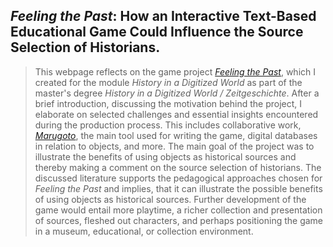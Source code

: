 ## ***Feeling the Past***: How an Interactive Text-Based Educational Game Could Influence the Source Selection of Historians.

>This webpage reflects on the game project [*Feeling the Past*](https://www.livesintransit.org), which I created for the module *History in a Digitized World* as part of the master's degree *History in a Digitized World / Zeitgeschichte*. After a brief introduction, discussing the motivation behind the project, I elaborate on selected challenges and essential insights encountered during the production process. This includes collaborative work, [*Marugoto*](https://github.com/uzh/marugoto), the main tool used for writing the game, digital databases in relation to objects, and more. The main goal of the project was to illustrate the benefits of using objects as historical sources and thereby making a comment on the source selection of historians. The discussed literature supports the pedagogical approaches chosen for *Feeling the Past* and implies, that it can illustrate the possible benefits of using objects as historical sources. Further development of the game would entail more playtime, a richer collection and presentation of sources, fleshed out characters, and perhaps positioning the game in a museum, educational, or collection environment.